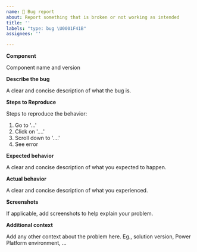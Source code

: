 ```yaml
---
name: 🐛 Bug report
about: Report something that is broken or not working as intended
title: ''
labels: "type: bug \U0001F41B"
assignees: ''

---
```

**Component**

Component name and version 

**Describe the bug**

A clear and concise description of what the bug is.

**Steps to Reproduce**

Steps to reproduce the behavior:
1. Go to '...'
2. Click on '....'
3. Scroll down to '....'
4. See error

**Expected behavior**

A clear and concise description of what you expected to happen.

**Actual behavior**

A clear and concise description of what you experienced.

**Screenshots**

If applicable, add screenshots to help explain your problem.

**Additional context**

Add any other context about the problem here. Eg., solution version, Power Platform environment, ...
